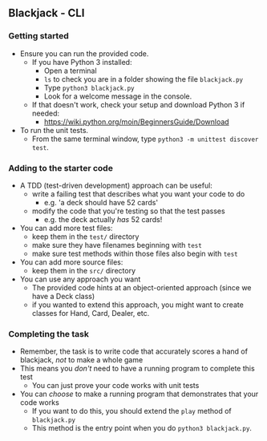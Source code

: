 ## Blackjack - CLI

### Getting started

- Ensure you can run the provided code. 
    - If you have Python 3 installed:
        - Open a terminal
        - `ls` to check you are in a folder showing the file `blackjack.py`
        - Type `python3 blackjack.py`
        - Look for a welcome message in the console.
    - If that doesn't work, check your setup and download Python 3 if needed:
        - https://wiki.python.org/moin/BeginnersGuide/Download
- To run the unit tests.
    - From the same terminal window, type `python3 -m unittest discover test`.


### Adding to the starter code


- A TDD (test-driven development) approach can be useful:
    - write a failing test that describes what you want your code to do
        - e.g. 'a deck should have 52 cards'
    - modify the code that you're testing so that the test passes
        - e.g. the deck actually *has* 52 cards!
- You can add more test files:
    - keep them in the `test/` directory
    - make sure they have filenames beginning with `test`
    - make sure test methods within those files also begin with `test`
- You can add more source files:
    - keep them in the `src/` directory
- You can use any approach you want
    - The provided code hints at an object-oriented approach (since we have a Deck class)
    - if you wanted to extend this approach, you might want to create classes for Hand, Card, Dealer, etc.
    
### Completing the task

- Remember, the task is to write code that accurately scores a hand of blackjack, *not* to make a whole game
- This means you *don't* need to have a running program to complete this test
    - You can just prove your code works with unit tests
- You can *choose* to make a running program that demonstrates that your code works
    - If you want to do this, you should extend the `play` method of `blackjack.py`
    - This method is the entry point when you do `python3 blackjack.py`.
